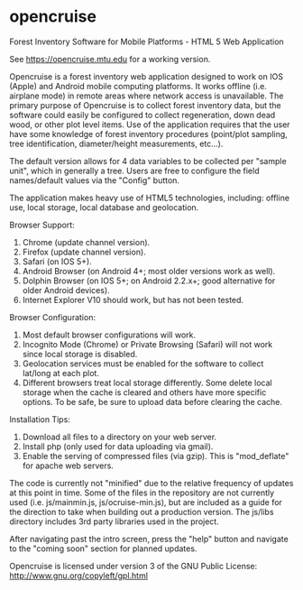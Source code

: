 opencruise
==========

Forest Inventory Software for Mobile Platforms - HTML 5 Web Application

See https://opencruise.mtu.edu for a working version.

Opencruise is a forest inventory web application designed to work on IOS (Apple) and Android mobile computing platforms.
It works offline (i.e. airplane mode) in remote areas where network access is unavailable.
 The primary purpose of Opencruise is to collect forest inventory data, but the software could easily be configured to collect
 regeneration, down dead wood, or other plot level items.  Use of the application requires that the user have some knowledge of forest
 inventory procedures (point/plot sampling, tree identification, diameter/height measurements, etc...).
 
 The default version allows for 4 data variables to be collected per "sample unit", which in generally a tree.
 Users are free to configure the field names/default values via the "Config" button.
 
 The application makes heavy use of HTML5 technologies, including:  offline use,
 local storage, local database and geolocation.  

 Browser Support: 
 1. Chrome (update channel version).
 2. Firefox (update channel version).
 3. Safari (on IOS 5+).
 4. Android Browser (on Android 4+; most older versions work as well).
 5. Dolphin Browser (on IOS 5+; on Android 2.2.x+; good alternative for older Android devices).
 6. Internet Explorer V10 should work, but has not been tested.
 
 Browser Configuration:
 1. Most default browser configurations will work.
 2. Incognito Mode (Chrome) or Private Browsing (Safari) will not work since local storage is disabled.
 3. Geolocation services must be enabled for the software to collect lat/long at each plot.
 4. Different browsers treat local storage differently.  Some delete local storage when the cache is cleared
 and others have more specific options.  To be safe, be sure to upload data before clearing the cache.
 
 Installation Tips: 
 1. Download all files to a directory on your web server.
 2. Install php (only used for data uploading via gmail).
 3. Enable the serving of compressed files (via gzip).  This is "mod_deflate" for apache web servers.
 
 The code is currently not "minified" due to the relative frequency of updates at this point in time.  Some of
 the files in the repository are not currently used (i.e. js/mainmin.js, js/ocruise-min.js), but are included as a 
 guide for the direction to take when building out a production version.  The js/libs directory includes 3rd party
 libraries used in the project.
 
 After navigating past the intro screen, press the "help" button and navigate to the "coming soon" section for planned updates.
 
 Opencruise is licensed under version 3 of the GNU Public License:  http://www.gnu.org/copyleft/gpl.html